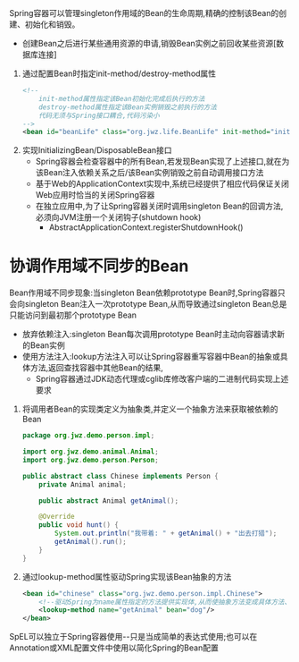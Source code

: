 Spring容器可以管理singleton作用域的Bean的生命周期,精确的控制该Bean的创建、初始化和销毁。
- 创建Bean之后进行某些通用资源的申请,销毁Bean实例之前回收某些资源[数据库连接]

1. 通过配置Bean时指定init-method/destroy-method属性
    ```xml
    <!--
        init-method属性指定该Bean初始化完成后执行的方法
        destroy-method属性指定该Bean实例销毁之前执行的方法
        代码无须与Spring接口耦合,代码污染小
    -->
    <bean id="beanLife" class="org.jwz.life.BeanLife" init-method="init" destroy-method="myDestroy">
    ```
2. 实现InitializingBean/DisposableBean接口
    - Spring容器会检查容器中的所有Bean,若发现Bean实现了上述接口,就在为该Bean注入依赖关系之后/该Bean实例销毁之前自动调用接口方法
    - 基于Web的ApplicationContext实现中,系统已经提供了相应代码保证关闭Web应用时恰当的关闭Spring容器
    - 在独立应用中,为了让Spring容器关闭时调用singleton Bean的回调方法,必须向JVM注册一个关闭钩子(shutdown hook)
        - AbstractApplicationContext.registerShutdownHook()

# 协调作用域不同步的Bean
Bean作用域不同步现象:当singleton Bean依赖prototype Bean时,Spring容器只会向singleton Bean注入一次prototype Bean,从而导致通过singleton Bean总是只能访问到最初那个prototype Bean
- 放弃依赖注入:singleton Bean每次调用prototype Bean时主动向容器请求新的Bean实例
- 使用方法注入:lookup方法注入可以让Spring容器重写容器中Bean的抽象或具体方法,返回查找容器中其他Bean的结果,
    - Spring容器通过JDK动态代理或cglib库修改客户端的二进制代码实现上述要求

1. 将调用者Bean的实现类定义为抽象类,并定义一个抽象方法来获取被依赖的Bean
    ```java
    package org.jwz.demo.person.impl;

    import org.jwz.demo.animal.Animal;
    import org.jwz.demo.person.Person;
    
    public abstract class Chinese implements Person {
        private Animal animal;
    
        public abstract Animal getAnimal();
    
        @Override
        public void hunt() {
            System.out.println("我带着: " + getAnimal() + "出去打猎");
            getAnimal().run();
        }
    }
    ```
2. 通过lookup-method属性驱动Spring实现该Bean抽象的方法
    ```xml
    <bean id="chinese" class="org.jwz.demo.person.impl.Chinese">
        <!--驱动Spring为name属性指定的方法提供实现体,从而使抽象方法变成具体方法、抽象类变成具体类,则Spring可以创建该Bean实例-->
        <lookup-method name="getAnimal" bean="dog"/>
    </bean>
    ```

SpEL可以独立于Spring容器使用--只是当成简单的表达式使用;也可以在Annotation或XML配置文件中使用以简化Spring的Bean配置

